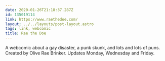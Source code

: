 ```yaml
---
date: 2020-01-26T21:18:37.287Z
id: 135019114
link: https://www.raethedoe.com/
layout: ../../layouts/post-layout.astro
tags: link, webcomic
title: Rae the Doe
---
```


A webcomic about a gay disaster, a punk skunk, and lots and lots of puns. Created by Olive Rae Brinker. Updates Monday, Wednesday and Friday.
